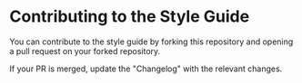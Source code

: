 # Contributing to the Style Guide

You can contribute to the style guide by forking this repository and opening a pull request on your forked repository.

If your PR is merged, update the "Changelog" with the relevant changes. 
